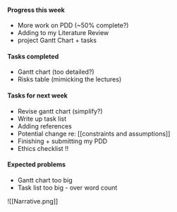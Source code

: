 
#### Progress this week
- More work on PDD (~50% complete?)
- Adding to my Literature Review
- project Gantt Chart + tasks

#### Tasks completed
- Gantt chart (too detailed?)
- Risks table (mimicking the lectures)

#### Tasks for next week
- Revise gantt chart (simplify?)
- Write up task list
- Adding references
- Potential change re: [[constraints and assumptions]]
- Finishing + submitting my PDD
- Ethics checklist !!

#### Expected problems
- Gantt chart too big
- Task list too big - over word count

![[Narrative.png]]